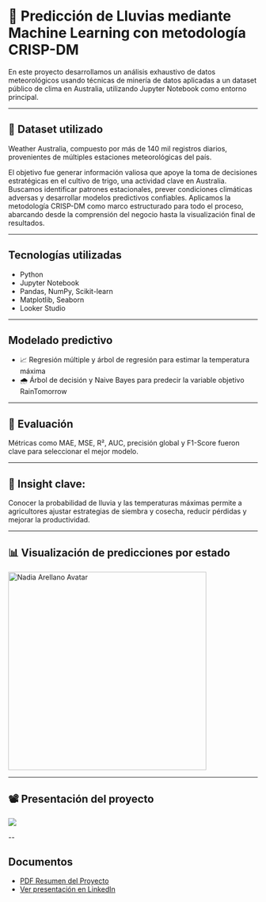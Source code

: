 # 🌾 Predicción de Lluvias mediante Machine Learning con metodología CRISP-DM

En este proyecto desarrollamos un análisis exhaustivo de datos meteorológicos usando técnicas de minería de datos aplicadas a un dataset público de clima en Australia, utilizando Jupyter Notebook como entorno principal.

---

## 📂 Dataset utilizado
Weather Australia, compuesto por más de 140 mil registros diarios, provenientes de múltiples estaciones meteorológicas del país.

El objetivo fue generar información valiosa que apoye la toma de decisiones estratégicas en el cultivo de trigo, una actividad clave en Australia. Buscamos identificar patrones estacionales, prever condiciones climáticas adversas y desarrollar modelos predictivos confiables.
Aplicamos la metodología CRISP-DM como marco estructurado para todo el proceso, abarcando desde la comprensión del negocio hasta la visualización final de resultados.

---

## Tecnologías utilizadas
- Python
- Jupyter Notebook
- Pandas, NumPy, Scikit-learn
- Matplotlib, Seaborn
- Looker Studio

---

## Modelado predictivo
- 📈 Regresión múltiple y árbol de regresión para estimar la temperatura máxima
- 🌧 Árbol de decisión y Naive Bayes para predecir la variable objetivo RainTomorrow

---

## 🔢 Evaluación
Métricas como MAE, MSE, R², AUC, precisión global y F1-Score fueron clave para seleccionar el mejor modelo.

---

## 📌 Insight clave:
Conocer la probabilidad de lluvia y las temperaturas máximas permite a agricultores ajustar estrategias de siembra y cosecha, reducir pérdidas y mejorar la productividad.

---

## 📊 Visualización de predicciones por estado

<img src="https://imgur.com/AXqChRi.png" alt="Nadia Arellano Avatar" width="400"/>

---

## 📽 Presentación del proyecto
<a href="https://www.youtube.com/watch?v=2nMFFaJbMhA" target="_blank">
    <img src="https://img.shields.io/badge/%20Ver%20en%20YouTube-FF0000?style=for-the-badge&logo=youtube&logoColor=white">
</a>
 
--
 
## Documentos
- [PDF Resumen del Proyecto](Docs/Resumen_Profesional_Proyecto_Prediccion_Lluvias.pdf)
- [Ver presentación en LinkedIn](https://www.linkedin.com/posts/activity-7328495920700944384-EZXc?utm_source=share&utm_medium=member_desktop&rcm=ACoAAAScY54Bz1v1B1JB3pZedXQTIUvQ5jjX7XU)
